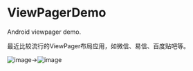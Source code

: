 ViewPagerDemo
=============

Android viewpager demo.

最近比较流行的ViewPager布局应用，如微信、易信、百度贴吧等。

![image](https://github.com/xxzj990/ViewPagerDemo/blob/master/ViewPagerDemo/screenshots/img0.jpg)->![image](https://github.com/xxzj990/ViewPagerDemo/blob/master/ViewPagerDemo/screenshots/img1.jpg)


